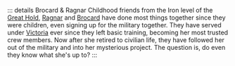 ::: details Brocard & Ragnar
Childhood friends from the Iron level of the [Great Hold](/places/mineral_holds#great-hold), [Ragnar](./ragnar) and [Brocard](./brocard) have done most things together since they were children, even signing up for the military together. They have served under [Victoria](./victoria) ever since they left basic training, becoming her most trusted crew members. Now after she retired to civilian life, they have followed her out of the military and into her mysterious project. The question is, do even they know what she's up to?
:::